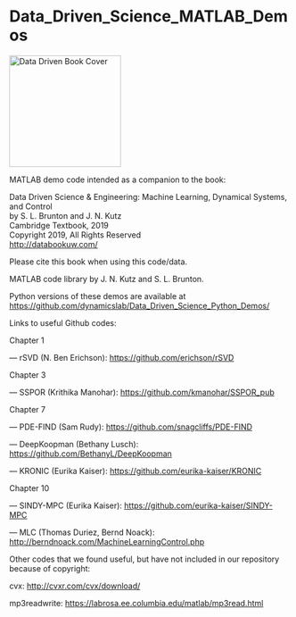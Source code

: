 # Data_Driven_Science_MATLAB_Demos

<img src="http://www.databookuw.com/files/stacks-image-5bffc53-882x1200.png" alt="Data Driven Book Cover" width="200"/>

MATLAB demo code intended as a companion to the book:  


Data Driven Science & Engineering: Machine Learning, Dynamical Systems, and Control  
by S. L. Brunton and J. N. Kutz  
Cambridge Textbook, 2019  
Copyright 2019, All Rights Reserved  
http://databookuw.com/

Please cite this book when using this code/data. 

MATLAB code library by J. N. Kutz and S. L. Brunton.

Python versions of these demos are available at https://github.com/dynamicslab/Data_Driven_Science_Python_Demos/

Links to useful Github codes:

Chapter 1

  — rSVD (N. Ben Erichson): https://github.com/erichson/rSVD
  
Chapter 3

  — SSPOR (Krithika Manohar): https://github.com/kmanohar/SSPOR_pub
  
Chapter 7

  — PDE-FIND (Sam Rudy): https://github.com/snagcliffs/PDE-FIND
  
  — DeepKoopman (Bethany Lusch): https://github.com/BethanyL/DeepKoopman
  
  — KRONIC (Eurika Kaiser): https://github.com/eurika-kaiser/KRONIC
  
Chapter 10

  — SINDY-MPC (Eurika Kaiser): https://github.com/eurika-kaiser/SINDY-MPC
  
  — MLC (Thomas Duriez, Bernd Noack): http://berndnoack.com/MachineLearningControl.php


Other codes that we found useful, but have not included in our repository because of copyright:

cvx: http://cvxr.com/cvx/download/

mp3readwrite: https://labrosa.ee.columbia.edu/matlab/mp3read.html

